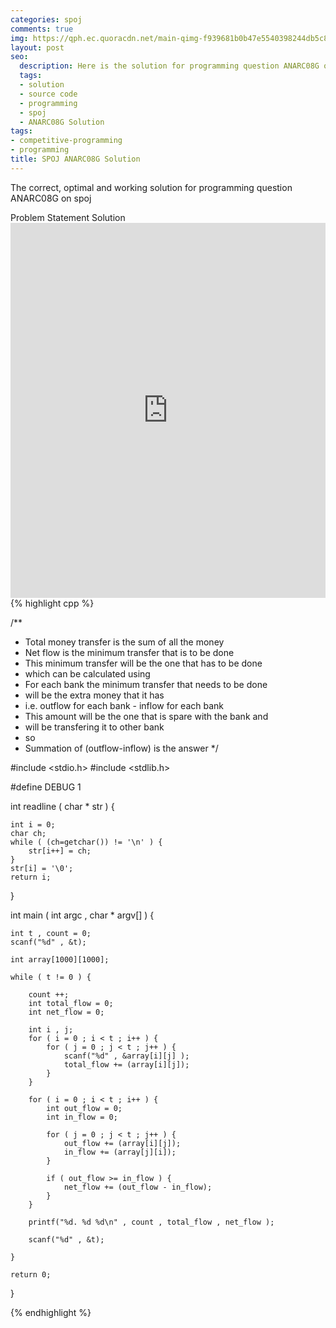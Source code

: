 ```yaml
---
categories: spoj
comments: true
img: https://qph.ec.quoracdn.net/main-qimg-f939681b0b47e5540398244db5c8966f?convert_to_webp=true
layout: post
seo:
  description: Here is the solution for programming question ANARC08G on spoj
  tags:
  - solution
  - source code
  - programming
  - spoj
  - ANARC08G Solution
tags:
- competitive-programming
- programming
title: SPOJ ANARC08G Solution
---
```

The correct, optimal and working solution for programming question ANARC08G on spoj

<div class="ui secondary pointing large menu">
  <a class="grey item" data-tab="problem-statement">
    Problem Statement
  </a>
  <a class="active item grey" data-tab="solution">
    Solution
  </a>
</div>
<div class="ui bottom attached tab" data-tab="problem-statement">
    <iframe src="http://www.spoj.com/problems/ANARC08G/" width="100%" height="600px" style="overflow: scroll; border: none;"></iframe>
</div>
<div class="ui bottom attached active tab" data-tab="solution">
{% highlight cpp %}

/**
 *	Total money transfer is the sum of all the money
 *	Net flow is the minimum transfer that is to be done
 *	This minimum transfer will be the one that has to be done
 *	which can be calculated using
 *	For each bank the minimum transfer that needs to be done
 *	will be the extra money that it has
 *	i.e. outflow for each bank - inflow for each bank
 *	This amount will be the one that is spare with the bank and
 *	will be transfering it to other bank
 *	so 
 *	Summation of (outflow-inflow) is the answer
 */


#include <stdio.h>
#include <stdlib.h>

#define DEBUG 1

int readline ( char * str ) {

	int i = 0;
	char ch;
	while ( (ch=getchar()) != '\n' ) {
		str[i++] = ch;
	}
	str[i] = '\0';
	return i;
}

int main ( int argc , char * argv[] ) {

	int t , count = 0;
	scanf("%d" , &t);

	int array[1000][1000];

	while ( t != 0 ) {

		count ++;
		int total_flow = 0;
		int net_flow = 0;

		int i , j;
		for ( i = 0 ; i < t ; i++ ) {
			for ( j = 0 ; j < t ; j++ ) {
				scanf("%d" , &array[i][j] );
				total_flow += (array[i][j]);
			}
		}

		for ( i = 0 ; i < t ; i++ ) {
			int out_flow = 0;
			int in_flow = 0;

			for ( j = 0 ; j < t ; j++ ) {
				out_flow += (array[i][j]);
				in_flow += (array[j][i]);
			}

			if ( out_flow >= in_flow ) {
				net_flow += (out_flow - in_flow);
			}
		}

		printf("%d. %d %d\n" , count , total_flow , net_flow );

		scanf("%d" , &t);

	}

	return 0;
}


{% endhighlight %}
</div>
